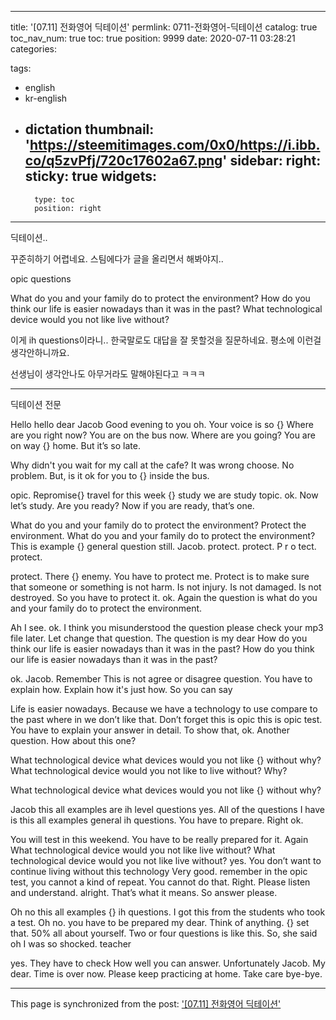 
---
title: '[07.11] 전화영어 딕테이션'
permlink: 0711-전화영어-딕테이션
catalog: true
toc_nav_num: true
toc: true
position: 9999
date: 2020-07-11 03:28:21
categories:

tags:
- english
- kr-english
- dictation
thumbnail: 'https://steemitimages.com/0x0/https://i.ibb.co/q5zvPfj/720c17602a67.png'
sidebar:
    right:
        sticky: true
widgets:
    -
        type: toc
        position: right
---


딕테이션..

꾸준히하기 어렵네요.
스팀에다가 글을 올리면서 해봐야지..

opic questions

What do you and your family do to protect the environment?
How do you think our life is easier nowadays than it was in the past?
What technological device would you not like live without?


이게 ih questions이라니..
한국말로도 대답을 잘 못할것을 질문하네요.
평소에 이런걸 생각안하니까요.

선생님이 생각안나도 아무거라도 말해야된다고 ㅋㅋㅋ


---

딕테이션 전문

Hello hello dear Jacob
Good evening to you
oh. Your voice is so {}
Where are you right now?
You are on the bus now. Where are you going?
You are on way {} home. But it’s so late.

Why didn't you wait for my call at the cafe?
It was wrong choose. No problem. But, is it ok for you to {} inside the bus.

opic. Repromise{} travel for this week {} study we are study topic. ok. Now let’s study. Are you ready? Now if you are ready, that’s one.

What do you and your family do to protect the environment? 
Protect the environment. 
What do you and your family do to protect the environment? 
This is example {} general question still. Jacob.
protect. protect. P r o tect.
protect.

protect. There {} enemy. You have to protect me. Protect is to make sure that someone or something is not harm. Is not injury. Is not damaged. Is not destroyed. So you have to protect it.
ok. Again the question is what do you and your family do to protect the environment.

Ah  I see. ok. I think you misunderstood the question please check your mp3 file later. Let change that question. The question is my dear
How do you think our life is easier nowadays than it was in the past?
How do you think our life is easier nowadays than it was in the past?

ok. Jacob. Remember This is not agree or disagree question.
You have to explain how. Explain how it's just how. So you can say

Life is easier nowadays. Because we have a technology to use compare to the past where in we don’t like that.
Don’t forget this is opic this is opic test. You have to explain your answer in detail. To show that, ok. Another question.
How about this one?

What technological device what devices would you not like {} without why? What technological device would you not like to live without? Why?

What technological device what devices would you not like {} without why? 

Jacob this all examples are ih level questions
yes. All of the questions I have is this all examples general ih questions.
You have to prepare. Right ok.

You will test in this weekend. You have to be really prepared for it. Again
What technological device would you not like live without?
What technological device would you not like live without?
yes. You don’t want to continue living without this technology 
Very good. remember in the opic test, you cannot a kind of repeat. You cannot do that. Right. Please listen and understand. alright.
That’s what it means. So answer please.

Oh no this all examples {} ih questions. I got this from the students who took a test. Oh no. you have to be prepared my dear. Think of anything. 
{} set that. 50% all about yourself. Two or four questions is like this. So, she said oh I was so shocked. teacher 

yes. They have to check How well  you can answer.
Unfortunately Jacob. My dear. Time is over now.
Please keep practicing at home.
Take care bye-bye.



- - -

This page is synchronized from the post: ['[07.11] 전화영어 딕테이션'](https://steempeak.com/@jacobyu/07-11)
